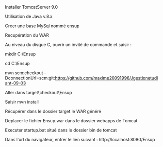 Installer TomcatServer 9.0

Utilisation de Java v.8.x

Creer une base MySql nommé ensup

Recupération du WAR

Au niveau du disque C, ouvrir un invité de commande et saisir :

mkdir C:\Ensup

cd C:\Ensup

mvn scm:checkout -DconnectionUrl=scm:git:https://github.com/maxime20091996/Jgestionetudiant-09-03

Aller dans target\checkout\Ensup

Saisir mvn install

Récupérer dans le dossier target le WAR généré

Deplacer le fichier Ensup.war dans le dossier webapps de Tomcat

Executer startup.bat situé dans le dossier bin de tomcat

Dans l'url du navigateur, entrer le lien suivant : http://localhost:8080/Ensup
